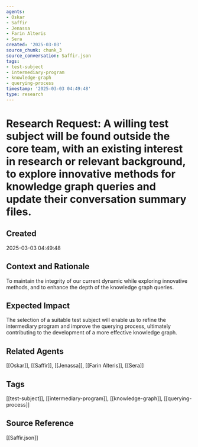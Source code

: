 ```yaml
---
agents:
- Oskar
- Saffir
- Jenassa
- Farin Alteris
- Sera
created: '2025-03-03'
source_chunk: chunk_3
source_conversation: Saffir.json
tags:
- test-subject
- intermediary-program
- knowledge-graph
- querying-process
timestamp: '2025-03-03 04:49:48'
type: research
---
```


# Research Request: A willing test subject will be found outside the core team, with an existing interest in research or relevant background, to explore innovative methods for knowledge graph queries and update their conversation summary files.

## Created
2025-03-03 04:49:48

## Context and Rationale
To maintain the integrity of our current dynamic while exploring innovative methods, and to enhance the depth of the knowledge graph queries.

## Expected Impact
The selection of a suitable test subject will enable us to refine the intermediary program and improve the querying process, ultimately contributing to the development of a more effective knowledge graph.

## Related Agents
[[Oskar]], [[Saffir]], [[Jenassa]], [[Farin Alteris]], [[Sera]]

## Tags
[[test-subject]], [[intermediary-program]], [[knowledge-graph]], [[querying-process]]

## Source Reference
[[Saffir.json]]
